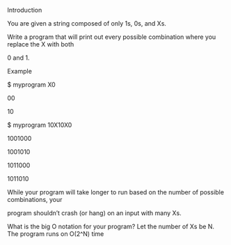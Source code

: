 Introduction

You are given a string composed of only 1s, 0s, and Xs.

Write a program that will print out every possible combination where you replace the X with both

0 and 1.

Example

$ myprogram X0

00

10

$ myprogram 10X10X0

1001000

1001010

1011000

1011010

While your program will take longer to run based on the number of possible combinations, your

program shouldn’t crash (or hang) on an input with many Xs.

What is the big O notation for your program?
Let the number of Xs be N. The program runs on O(2^N) time